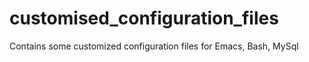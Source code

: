 customised_configuration_files
==============================

Contains some customized configuration files for Emacs, Bash, MySql